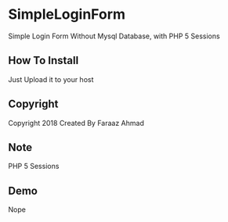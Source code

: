 # SimpleLoginForm
Simple Login Form Without Mysql Database, with PHP 5 Sessions

## How To Install
Just Upload it to your host

## Copyright
Copyright 2018
Created By Faraaz Ahmad

## Note
PHP 5 Sessions

## Demo
Nope
